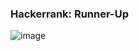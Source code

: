 <h3> Hackerrank: Runner-Up </h3>

![image](https://github.com/h4ckyou/h4ckyou.github.io/assets/127159644/8b4cf2e4-70b5-4efa-890d-001417eac252)

